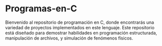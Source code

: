 # Programas-en-C
Bienvenido al repositorio de programación en C, donde encontrarás una variedad de proyectos implementados en este lenguaje. Este repositorio está diseñado para demostrar habilidades en programación estructurada, manipulación de archivos, y simulación de fenómenos físicos.
